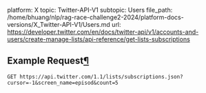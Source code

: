 platform: X
topic: Twitter-API-V1
subtopic: Users
file_path: /home/bhuang/nlp/rag-race-challenge2-2024/platform-docs-versions/X_Twitter-API-V1/Users.md
url: https://developer.twitter.com/en/docs/twitter-api/v1/accounts-and-users/create-manage-lists/api-reference/get-lists-subscriptions

## Example Request[¶](#example-request "Permalink to this headline")

`GET https://api.twitter.com/1.1/lists/subscriptions.json?cursor=-1&screen_name=episod&count=5`